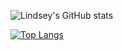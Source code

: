![Lindsey's GitHub stats](https://github-readme-stats.vercel.app/api?username=l1ndsey&theme=synthwave&show_icons=true)

[![Top Langs](https://codestats-readme.avior.me/api/top-langs/?username=arcaneward)](https://github.com/arcaneward/codestats-readme)
